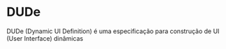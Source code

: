 # DUDe
DUDe (Dynamic UI Definition) é uma especificação para construção de UI (User Interface) dinâmicas
